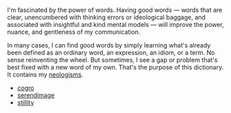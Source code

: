 I'm fascinated by the power of words. Having good words &mdash; words that are clear, unencumbered with thinking errors or ideological baggage, and associated with insightful and kind mental models &mdash; will improve the power, nuance, and gentleness of my communication.

In many cases, I can find good words by simply learning what's already been defined as an ordinary word, an expression, an idiom, or a term. No sense reinventing the wheel. But sometimes, I see a gap or problem that's best fixed with a new word of my own. That's the purpose of this dictionary. It contains my [neologisms](https://en.wikipedia.org/wiki/Neologism).

* [cogro](cogro.md)
* [serendimage](serendimage.md)
* [stillity](stillity.md)